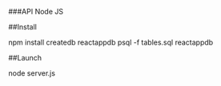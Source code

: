 ###API Node JS

##Install

npm install
createdb reactappdb
psql -f tables.sql reactappdb

##Launch

node server.js